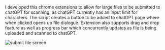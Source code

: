 I developed this chrome extensions to allow for large files to be submitted to chatGPT for scanning, as chatGPT currently
has an input limit for characters. The script creates a button to be added to chatGPT page where when clicked opens up file dialogue. Extension also supports
drag and drop feature as well as progress bar which concurrently updates as file is being uploaded and scanned to chatGPT. 

![submit file screen](https://github.com/ayushk1122/fileGPT-chrome-extension/assets/65365975/0689952a-27d5-465f-89f0-e12b8da0ccff)

